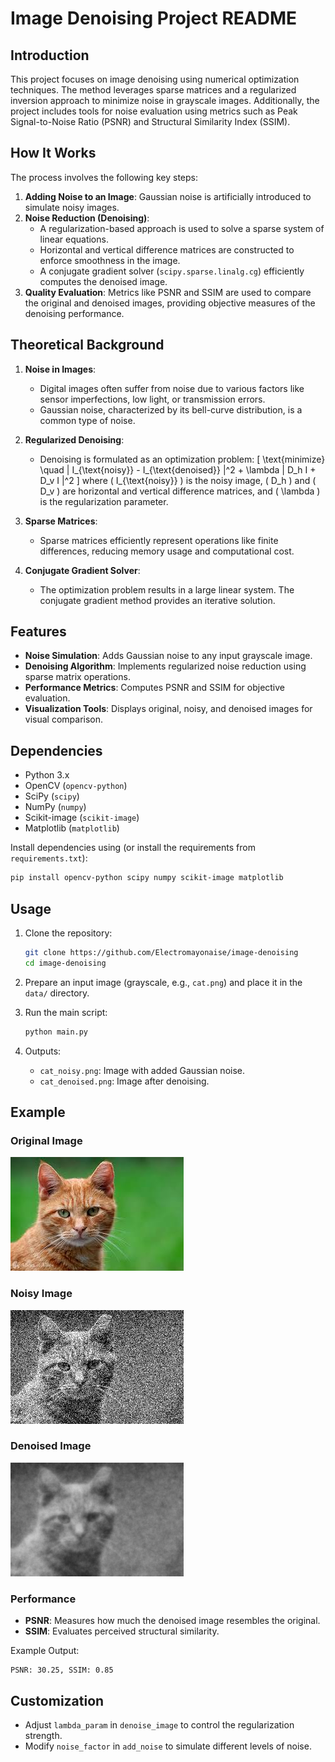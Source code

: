# Image Denoising Project README

## **Introduction**
This project focuses on image denoising using numerical optimization techniques. The method leverages sparse matrices and a regularized inversion approach to minimize noise in grayscale images. Additionally, the project includes tools for noise evaluation using metrics such as Peak Signal-to-Noise Ratio (PSNR) and Structural Similarity Index (SSIM).

## **How It Works**
The process involves the following key steps:

1. **Adding Noise to an Image**: Gaussian noise is artificially introduced to simulate noisy images.
2. **Noise Reduction (Denoising)**:
   - A regularization-based approach is used to solve a sparse system of linear equations.
   - Horizontal and vertical difference matrices are constructed to enforce smoothness in the image.
   - A conjugate gradient solver (`scipy.sparse.linalg.cg`) efficiently computes the denoised image.
3. **Quality Evaluation**: Metrics like PSNR and SSIM are used to compare the original and denoised images, providing objective measures of the denoising performance.

## **Theoretical Background**
1. **Noise in Images**:
   - Digital images often suffer from noise due to various factors like sensor imperfections, low light, or transmission errors.
   - Gaussian noise, characterized by its bell-curve distribution, is a common type of noise.

2. **Regularized Denoising**:
   - Denoising is formulated as an optimization problem:
     \[
     \text{minimize} \quad \| I_{\text{noisy}} - I_{\text{denoised}} \|^2 + \lambda \| D_h I + D_v I \|^2
     \]
     where \( I_{\text{noisy}} \) is the noisy image, \( D_h \) and \( D_v \) are horizontal and vertical difference matrices, and \( \lambda \) is the regularization parameter.

3. **Sparse Matrices**:
   - Sparse matrices efficiently represent operations like finite differences, reducing memory usage and computational cost.

4. **Conjugate Gradient Solver**:
   - The optimization problem results in a large linear system. The conjugate gradient method provides an iterative solution.

## **Features**
- **Noise Simulation**: Adds Gaussian noise to any input grayscale image.
- **Denoising Algorithm**: Implements regularized noise reduction using sparse matrix operations.
- **Performance Metrics**: Computes PSNR and SSIM for objective evaluation.
- **Visualization Tools**: Displays original, noisy, and denoised images for visual comparison.

## **Dependencies**
- Python 3.x
- OpenCV (`opencv-python`)
- SciPy (`scipy`)
- NumPy (`numpy`)
- Scikit-image (`scikit-image`)
- Matplotlib (`matplotlib`)

Install dependencies using (or install the requirements from `requirements.txt`):
```bash
pip install opencv-python scipy numpy scikit-image matplotlib
```

## **Usage**
1. Clone the repository:
   ```bash
   git clone https://github.com/Electromayonaise/image-denoising
   cd image-denoising
   ```

2. Prepare an input image (grayscale, e.g., `cat.png`) and place it in the `data/` directory.

3. Run the main script:
   ```bash
   python main.py
   ```

4. Outputs:
   - `cat_noisy.png`: Image with added Gaussian noise.
   - `cat_denoised.png`: Image after denoising.

## **Example**
### **Original Image**
![Original Image](data/cat.png)

### **Noisy Image**
![Noisy Image](data/cat_noisy.png)

### **Denoised Image**
![Denoised Image](data/cat_denoised.png)

### **Performance**
- **PSNR**: Measures how much the denoised image resembles the original.
- **SSIM**: Evaluates perceived structural similarity.

Example Output:
```
PSNR: 30.25, SSIM: 0.85
```

## **Customization**
- Adjust `lambda_param` in `denoise_image` to control the regularization strength.
- Modify `noise_factor` in `add_noise` to simulate different levels of noise.

